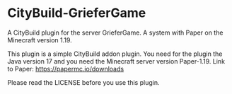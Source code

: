 # CityBuild-GrieferGame
A CityBuild plugin for the server GrieferGame. A system with Paper on the Minecraft version 1.19.

This plugin is a simple CityBuild addon plugin. You need for the plugin the Java version 17 and you need the Minecraft server version Paper-1.19.
Link to Paper: https://papermc.io/downloads

Please read the LICENSE before you use this plugin.
